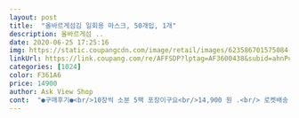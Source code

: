 ```yaml
---
layout: post 
title:  "올바르게섬김 일회용 마스크, 50개입, 1개" 
description: 올바르게섬 ..
date: 2020-06-25 17:25:16 
img: https://static.coupangcdn.com/image/retail/images/623586701575084-2a41bb35-ee22-4e75-b104-9216056dedd1.jpg 
linkUrl: https://link.coupang.com/re/AFFSDP?lptag=AF3600438&subid=ahnPublicAsk&pageKey=1505114044&itemId=2584108067&vendorItemId=70576317440&traceid=V0-113-cac95a21fd343d06 
categories: [1024] 
color: F361A6 
price: 14900 
author: Ask View Shop 
cont:  "●구매후기●<br/>10장씩 소분 5팩 포장이구요<br/>14,900 원 .<br/> 로켓배송 !!<br/>1인 한팩씩 여러분들이 구매할수있도록 한점도 나쁘지<br/>가격차이... <br/> 에서 잠시 고민을 오랫동안 했어요.<br/><br/>국산쓰고싶어요ㅜㅜ<br/>그래서 저가들은 다 제치고 얘도 뭐 나쁜가격은 아니나, (현시시로) 메인사진 믿고 몇천원더 투자해봤어요.<br/><br/>그리고 귀걸이끈 접착제가 깔끔하네요 짱짱하고<br/>그리고 왔는데,<br/>그리고 코 와이어 잘 구부러져요<br/>그리고!!!!!! 10개씩(일꺼에요오... <br/>?) 지퍼팩포장 되어져있어요.<br/><br/>근데 2<br/> -3장 비면 후기에 쓰시던데... <br/> 1<br/> -2장 더 들어있으시면 회수해가시라거하실지 약간궁금해요 ㅋ (악의는없어요 ㅠㅠ)<br/>근데 마스크의 그림이 꼭 ㅂ들어가는 중국산 후기좋다는 마스크와 상당히 비슷해보이더라구요.<br/>안그래도 그것도 사보려고 장바구니에 넣어둔상태였거든요.<br/><br/>날이 넘 더워져서 마스크 끼는 자체가 답답하지만<br/>냄새 안나요^^<br/>너무 감사하다고 좋아하시네요ㅠㅠ<br/>단점<br/> ->먼지가 좀 붙어 있어요.<br/>.<br/>(테이프로 한장씩 떼어냈어요;)이물질 검은덩어리도 나왔구요 그리고 끈쪽에 검은색 기름때 같은 것이 묻어있는게 많네요! 끈 부착이 너무 제각각으로 붙어있어요 그것땜에 귀 땡겨져서 장시간 착용하면 아플듯해요 코 지지대는 플라스틱이라 고정이 잘 안돼요;;<br/>덧: 혼자사시는 동네할머니께반 나누어 드렸어요<br/>두께도 이정도면 흡족하고요<br/>마스크는 이제 상태가 좋아보이는건 뜯지않으려구요 ㅋㅋㅋ 아까워... <br/>... <br/>... <br/>... <br/> 그러니까 얜 안뜯었어요.<br/> 상태 좋아요.<br/><br/>박스갈이만 한거다 똑같은제품일꺼야!!<br/>별 오백개 ✰ ✰ ✰ ✰ ✰<br/>볼 옆부분은 뜨네요 어쩔수없이 ㅠ<br/>비교하려고 뜯어보려하지만, 한장씩만 놔두고 판매자 날자 사이트 다 기록해놓으면되니까욤 !<br/>상태가 외관상으로만 봐도.<br/> 중국산이라고 한글로 크게 써져있구요? 그외 예쁜 한글로 써진 박스.<br/> 그리고 !!!!! ✰ 박스에 스티커가 !!!!! 스티커가 있어요!!!!!!!!!<br/>서로를 위해 마스크는 필수잖아요??<br/>소독기에 넣고 소독해서 한장씩포장해서 쓰려구요<br/>솔직히 그거 세보신분들도 대단.<br/>.<br/>하다고 생각합니다 ㅋ<br/>않게 생각해요 떨어져가면 또 구매하죠<br/>암튼 잘쓸께요!!<br/>어짜피 이렇게 된거 중국산 이것저것 사보고 정착하자 였어서  처음엔 그게 그것일것이다!!!<br/>올바르게 마스크가 궁금햇는데 재입고 알람떠서 구매함요<br/>우리할머니 생각이나서ㅠ 재구매할때 또 드려야겠어요<br/>우왓!!!! 또 뽑아쓸수있게 되어있는 박스형이에요!!!<br/>이럴수가... <br/>.<br/> 뭔가 맨날 찌그러진? 어설픈? 박스만 봐서 그런가.<br/>.<br/>  스티커가 붙어있고 스티커도 안떼려다 손가락으로 살짝 넣어만져보니 비닐포장 있어서 스티커 뜯어 열었는데!!!!!!!!<br/>이정도면 뭐 쏘땡큐 아니겠어요? 전 냄새는 열어두면 빠지는건 상관안해서요.<br/> ㅋ 굳이 수량도 한번도 안세본사람이고.<br/>.<br/><br/>일단 중국산 치고 포장이 고급 스러움<br/>장점<br/> ->다른 일회용 덴탈 마스크보다 가격이 더 있어서 그런지 두께나 부드러움 끈굵기는 좋아요 앞뒤 바뀐 것 없이 50장 왔어요 냄새 없는편이에요<br/>재구매의사 무조건 있습니다<br/>저는 마스크 냄새안나고 소분포장이 넘 맘에 들어요<br/>전 만약 그렇다면 더들었다고 서비스인가요? 하고 ㅋ 남길듯.<br/>.<br/><br/>중국산 마스크 아쉬워서 쓰지만 품질대비 비싼감이 있어요<br/>중국산마스크들, 로켓배송 .<br/> 50매  <br/> -<br/>중국산인데 너무 많은걸 바랬나요;<br/>집앞에 잠깐 나갈때나 부담없이 막쓰고 버리실분은 괜찮을 것 같아요 국산 덴탈마스크 가격이 내려갔으면 좋겠어요<br/>특히나 이제품은 제가 구매할당시엔 후기가 하나도 없던 상품이였음.<br/><br/>플라스틱 와이어 아니라 또 좋아요 ㅎ<br/>하루 쓰고 나가봤더니 마스크가 입에 자꾸 닿아요ㅜ<br/>한장씩 뽑아 쓸수있게 박스가 접혀있어요<br/>했으나 몇개 받아보니 틀리더라구요?<br/>" 
---
```

